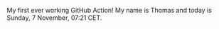 My first ever working GitHub Action!
My name is Thomas and today is Sunday, 7 November, 07:21 CET. 
